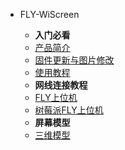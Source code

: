 * FLY-WiScreen

    * **入门必看**
    * [产品简介](/board/fly_WiScreen/README.md)
    * [固件更新与图片修改](/board/fly_WiScreen/flash.md)
    * [使用教程](/board/fly_WiScreen/klipper.md)
    * **网线连接教程**
    * [FLY上位机](/board/fly_WiScreen/fly.md)
    * [树莓派FLY上位机](/board/fly_WiScreen/rpi.md)
    * **屏幕模型**
    * [三维模型](/board/fly_WiScreen/3dmodel.md)


